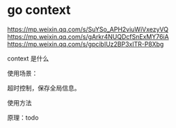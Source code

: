 # go context

https://mp.weixin.qq.com/s/SuYSo_APH2viuWiVxezyVQ
https://mp.weixin.qq.com/s/gArkr4NUQDcfSnExMY76iA
https://mp.weixin.qq.com/s/gpcibIUz2BP3xlTR-P8Xbg

context 是什么

使用场景：

超时控制，保存全局信息。

使用方法

原理：todo